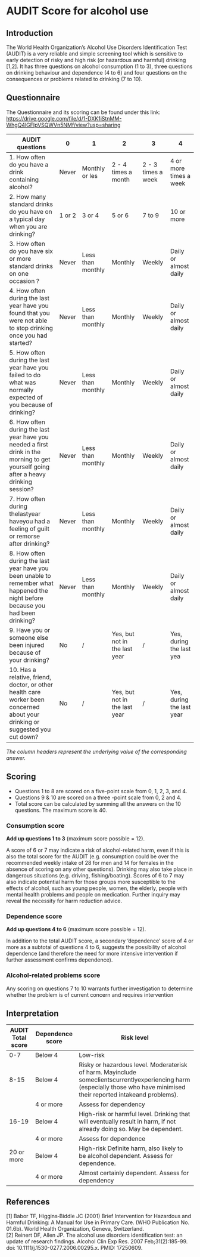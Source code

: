 # AUDIT Score for alcohol use
## Introduction
The World Health Organization’s Alcohol Use Disorders Identification Test (AUDIT) is a very reliable and simple screening tool which is sensitive to early
detection of risky and high risk (or hazardous and harmful) drinking [1,2]. It has three questions on alcohol consumption (1 to 3), three questions on drinking
behaviour and dependence (4 to 6) and four questions on the consequences or problems related to drinking (7 to 10).

## Questionnaire

The Questionnaire and its scoring can be found under this link: https://drive.google.com/file/d/1-DXK1iStnMM-WhgQ4lGFIpVSQWVn5NMf/view?usp=sharing 

| AUDIT questions                                                                                                                   	| 0      	| 1                 	| 2                             	| 3                  	| 4                        	|
|-----------------------------------------------------------------------------------------------------------------------------------	|--------	|-------------------	|-------------------------------	|--------------------	|--------------------------	|
| 1. How often do you have a drink containing alcohol?                                                                                 	| Never  	| Monthly or les    	| 2 - 4 times a month           	| 2 - 3 times a week 	| 4 or more times a week   	|
| 2. How many standard drinks do you have on a typical day when you are drinking?                                                      	| 1 or 2 	| 3 or 4            	| 5 or 6                        	| 7 to 9             	| 10 or more               	|
| 3. How often do you have six or more standard drinks on one occasion ?                                                               	| Never  	| Less than monthly 	| Monthly                       	| Weekly             	| Daily or almost daily    	|
| 4. How often during the last year have you found that you were not able to stop drinking once you had started?                       	| Never  	| Less than monthly 	| Monthly                       	| Weekly             	| Daily or almost daily    	|
| 5. How often during the last year have you failed to do what was normally expected of you because of drinking?                       	| Never  	| Less than monthly 	| Monthly                       	| Weekly             	| Daily or almost daily    	|
| 6. How often during the last year have you needed a first drink in the morning to get yourself going after a heavy drinking session? 	| Never  	| Less than monthly 	| Monthly                       	| Weekly             	| Daily or almost daily    	|
| 7. How often during thelastyear haveyou had a feeling of guilt or remorse after drinking?                                            	| Never  	| Less than monthly 	| Monthly                       	| Weekly             	| Daily or almost daily    	|
| 8. How often during the last year have you been unable to remember what happened the night before because you had been drinking?     	| Never  	| Less than monthly 	| Monthly                       	| Weekly             	| Daily or almost daily    	|
| 9. Have you or someone else been injured because of your drinking?                                                                   	| No     	| /                 	| Yes, but not in the last year 	| /                  	| Yes, during the last yea 	|
| 10. Has a relative, friend, doctor, or other health care worker been concerned about your drinking or suggested you cut down?         	| No     	| /                 	| Yes, but not in the last year 	| /                  	| Yes, during the last year 	|

*The column headers represent the underlying value of the corresponding answer.*

## Scoring

* Questions 1 to 8 are scored on a five-point scale from 0, 1, 2, 3, and 4.
* Questions 9 & 10 are scored on a three -point scale from 0, 2 and 4.
* Total score can be calculated by summing all the answers on the 10 questions. The maximum score is 40.

### Consumption score
**Add up questions 1 to 3** (maximum score possible = 12). 

A score of 6 or 7 may indicate a risk of alcohol-related harm, even if this is also the total score for the AUDIT (e.g. consumption could be over the recommended weekly intake of 28 for men and 14 for females in the absence of scoring on any other questions). Drinking may also take place in dangerous situations (e.g. driving, fishing/boating). Scores of 6 to 7 may also indicate potential harm for those groups more susceptible to the effects of alcohol, such as young people, women, the elderly, people with mental health problems and people on medication. Further inquiry may reveal the necessity for harm reduction advice.

### Dependence score
**Add up questions 4 to 6** (maximum score possible = 12). 

In addition to the total AUDIT score, a secondary ‘dependence’ score of 4 or more as a subtotal of questions 4 to 6, suggests the possibility of alcohol dependence (and therefore the need for more intensive intervention if further assessment confirms dependence).

### Alcohol-related problems score
Any scoring on questions 7 to 10 warrants further investigation to determine whether the problem is of current concern and requires intervention

## Interpretation

| AUDIT Total score 	| Dependence score 	| Risk level                                                                                                                                                                	|
|-------------------	|------------------	|---------------------------------------------------------------------------------------------------------------------------------------------------------------------------	|
| 0-7               	| Below 4          	| Low-risk                                                                                                                                                                  	|
| 8-15              	| Below 4          	| Risky or hazardous level. Moderaterisk of harm. Mayinclude someclientscurrentlyexperiencing harm (especially those who have minimised their reported intakeand problems). 	|
|                   	| 4 or more        	| Assess for dependency                                                                                                                                                     	|
| 16-19             	| Below 4          	| High-risk or harmful level. Drinking that will eventually result in harm, if not already doing so. May be dependent.                                                      	|
|                   	| 4 or more        	| Assess for dependence                                                                                                                                                     	|
| 20 or more        	| Below 4          	| High-risk Definite harm, also likely to be alcohol dependent. Assess for dependence.                                                                                      	|
|                   	| 4 or more        	| Almost certainly dependent. Assess for dependency                                                                                                                         	|

## References
[1] Babor TF, Higgins‐Biddle JC (2001) Brief Intervention for Hazardous and Harmful Drinking: A Manual for Use in Primary Care. (WHO Publication No. 01.6b). World Health Organization, Geneva, Switzerland.\
[2] Reinert DF, Allen JP. The alcohol use disorders identification test: an update of research findings. Alcohol Clin Exp Res. 2007 Feb;31(2):185-99. doi: 10.1111/j.1530-0277.2006.00295.x. PMID: 17250609.
